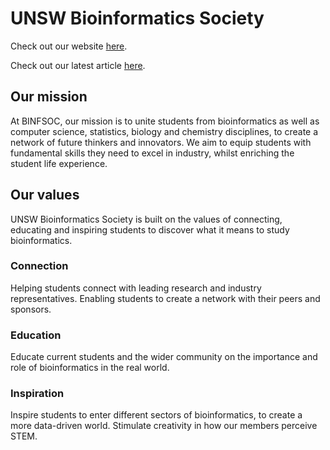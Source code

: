 # UNSW Bioinformatics Society 

Check out our website [here](https://unswbinfsoc.com).

Check out our latest article [here](https://unswbinfsoc.com/binfsights/10).

## Our mission

At BINFSOC, our mission is to unite students from bioinformatics as well as computer science, statistics, biology and chemistry disciplines, to create a network of future thinkers and innovators. We aim to equip students with fundamental skills they need to excel in industry, whilst enriching the student life experience.

## Our values

UNSW Bioinformatics Society is built on the values of connecting, educating and inspiring students to discover what it means to study bioinformatics.


### Connection

Helping students connect with leading research and industry representatives. Enabling students to create a network with their peers and sponsors.

### Education

Educate current students and the wider community on the importance and role of bioinformatics in the real world.

### Inspiration 

Inspire students to enter different sectors of bioinformatics, to create a more data-driven world. Stimulate creativity in how our members perceive STEM.


<!---
Description for BINFSOC

TODO: 

- show images (in table?) of BINFsights issues 
- show other links as buttons 
- show About section in more detail 
--->
